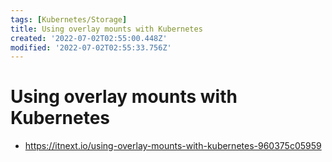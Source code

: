 ```yaml
---
tags: [Kubernetes/Storage]
title: Using overlay mounts with Kubernetes
created: '2022-07-02T02:55:00.448Z'
modified: '2022-07-02T02:55:33.756Z'
---
```


# Using overlay mounts with Kubernetes

* https://itnext.io/using-overlay-mounts-with-kubernetes-960375c05959

